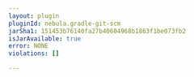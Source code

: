 ```yaml
---
layout: plugin
pluginId: nebula.gradle-git-scm
jarSha1: 151453b76140fa27b40604968b1863f1be073fb2
isJarAvailable: true
error: NONE
violations: []

---
```


